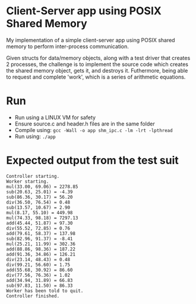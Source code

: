 # Client-Server app using POSIX Shared Memory
My implementation of a simple client-server app using POSIX shared memory to perform inter-process communication.

Given structs for data/memory objects, along with a test driver that creates 2 processes, the challenge is to implement the source code which creates the shared memory object, gets it, and destroys it. Futhermore, being able to request and complete 'work', which is a series of arithmetic equations. 

# Run
- Run using a LINUX VM for safety
- Ensure source.c and header.h files are in the same folder
- Compile using: `gcc -Wall -o app shm_ipc.c -lm -lrt -lpthread`
- Run using: `./app`

# Expected output from the test suit
```
Controller starting.
Worker starting.
mul(33.00, 69.06) = 2278.85
sub(20.63, 25.01) = -4.39
sub(86.36, 30.17) = 56.20
div(36.50, 76.54) = 0.48
sub(13.57, 10.67) = 2.90
mul(8.17, 55.10) = 449.98
mul(74.33, 98.18) = 7297.13
add(45.44, 51.87) = 97.30
div(55.52, 72.85) = 0.76
add(79.61, 58.37) = 137.98
sub(82.96, 91.37) = -8.41
mul(25.21, 11.99) = 302.36
add(88.86, 98.36) = 187.22
add(91.36, 34.86) = 126.21
div(23.14, 48.43) = 0.48
div(99.21, 56.60) = 1.75
add(55.68, 30.92) = 86.60
div(77.56, 76.36) = 1.02
add(34.94, 31.89) = 66.83
sub(97.83, 11.50) = 86.33
Worker has been told to quit.
Controller finished.
```
